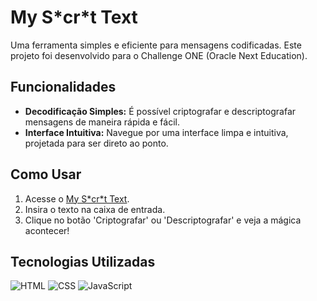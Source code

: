 <h1>My S*cr*t Text</h1>

Uma ferramenta simples e eficiente para mensagens codificadas. Este projeto foi desenvolvido para o Challenge ONE (Oracle Next Education).

## Funcionalidades

- **Decodificação Simples:** É possível criptografar e descriptografar mensagens de maneira rápida e fácil.
- **Interface Intuitiva:** Navegue por uma interface limpa e intuitiva, projetada para ser direto ao ponto.

## Como Usar

<ol>
  <li>Acesse o <a href="#inserir_link_do_site">My S*cr*t Text</a>.</li>
  <li>Insira o texto na caixa de entrada.</li>
  <li>Clique no botão 'Criptografar' ou 'Descriptografar' e veja a mágica acontecer!</li>
</ol>

## Tecnologias Utilizadas

![HTML](https://img.shields.io/badge/HTML-5-orange?style=flat-square&logo=html5)
![CSS](https://img.shields.io/badge/CSS-3-blue?style=flat-square&logo=css3)
![JavaScript](https://img.shields.io/badge/JavaScript-ES6-yellow?style=flat-square&logo=javascript)
